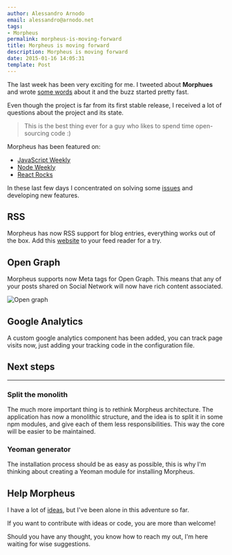 ```yaml
---
author: Alessandro Arnodo
email: alessandro@arnodo.net
tags:
- Morpheus
permalink: morpheus-is-moving-forward
title: Morpheus is moving forward
description: Morpheus is moving forward
date: 2015-01-16 14:05:31
template: Post
---
```


The last week has been very exciting for me.
I tweeted about **Morphues** and wrote [some words](https://alessandro.arnodo.net/2015/01/07/introducing-morpheus) about it and the buzz started pretty fast.

Even though the project is far from its first stable release, I received a lot of questions about the project and its state.

>This is the best thing ever for a guy who likes to spend time open-sourcing code :)

Morpheus has been featured on:

* [JavaScript Weekly](http://javascriptweekly.com/issues/214)
* [Node Weekly](http://nodeweekly.com/issues/68)
* [React Rocks](http://react.rocks/example/morpheus)

In these last few days I concentrated on solving some [issues](https://github.com/vesparny/morpheus/issues?q=is%3Aissue+is%3Aclosed) and developing new features.

## RSS

Morpheus has now RSS support for blog entries, everything works out of the box. Add this [website](https://alessandro.arnodo.net/rss/) to your feed reader for a try.

## Open Graph

Morpheus supports now Meta tags for Open Graph.
This means that any of your posts shared on Social Network will now have rich content associated.

![Open graph](/images/2015/01/screenshot.png)


## Google Analytics

A custom google analytics component has been added, you can track page visits now, just adding your tracking code in the configuration file.

## Next steps
___

### Split the monolith

The much more important thing is to rethink Morpheus architecture.
The application has now a monolithic structure, and the idea is to split it in some npm modules, and give each of them less responsibilities.
This way the core will be easier to be maintained.

### Yeoman generator

The installation process should be as easy as possible, this is why I'm thinking about creating a Yeoman module for installing Morpheus.

## Help Morpheus

I have a lot of [ideas](https://github.com/vesparny/morpheus/issues), but I've been alone in this adventure so far.

If you want to contribute with ideas or code, you are more than welcome!

Should you have any thought, you know how to reach my out, I'm here waiting for wise suggestions.
